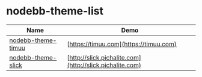 # nodebb-theme-list

| Name | Demo |
|-----|-----|
| [nodebb-theme-timuu](https://github.com/timuu/nodebb-theme-timuu) | [https://timuu.com](https://timuu.com) |
| [nodebb-theme-slick](https://github.com/pichalite/nodebb-theme-slick) | [http://slick.pichalite.com](http://slick.pichalite.com) |